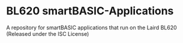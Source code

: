 BL620 smartBASIC-Applications
=============================

A repository for smartBASIC applications that run on the Laird BL620 (Released under the ISC License)
